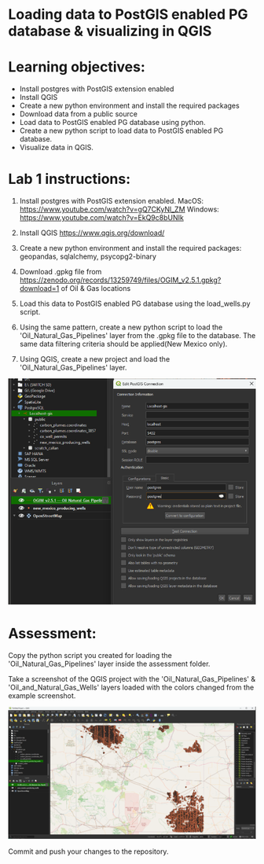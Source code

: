 # Loading data to PostGIS enabled PG database & visualizing in QGIS

# Learning objectives:
- Install postgres with PostGIS extension enabled
- Install QGIS
- Create a new python environment and install the required packages
- Download data from a public source
- Load data to PostGIS enabled PG database using python.
- Create a new python script to load data to PostGIS enabled PG database.
- Visualize data in QGIS.

# Lab 1 instructions:

1. Install postgres with PostGIS extension enabled.
    MacOS: https://www.youtube.com/watch?v=gQ7CKyNl_ZM
    Windows: https://www.youtube.com/watch?v=EkQ9c8bUNIk

2. Install QGIS
    https://www.qgis.org/download/

3. Create a new python environment and install the required packages: geopandas, sqlalchemy, psycopg2-binary

4. Download .gpkg file from https://zenodo.org/records/13259749/files/OGIM_v2.5.1.gpkg?download=1 of Oil & Gas locations

5. Load this data to PostGIS enabled PG database using the load_wells.py script.

6. Using the same pattern, create a new python script to load the 'Oil_Natural_Gas_Pipelines' layer from the .gpkg file to the database. The same data filtering criteria should be applied(New Mexico only).

7. Using QGIS, create a new project and load the 'Oil_Natural_Gas_Pipelines' layer.

![Connect to PostgreSQL in QGIS](connect_to_postgresql.png)

# Assessment:

Copy the python script you created for loading the 'Oil_Natural_Gas_Pipelines' layer inside the assessment folder.

Take a screenshot of the QGIS project with the 'Oil_Natural_Gas_Pipelines' & 'Oil_and_Natural_Gas_Wells' layers loaded with the colors changed from the example screenshot.

![Assessment](Results_example.png)

Commit and push your changes to the repository.
